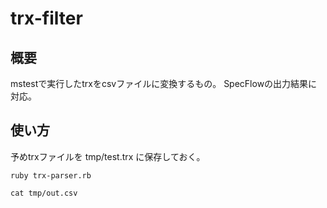 # trx-filter

## 概要
mstestで実行したtrxをcsvファイルに変換するもの。
SpecFlowの出力結果に対応。


## 使い方
予めtrxファイルを tmp/test.trx に保存しておく。

```
ruby trx-parser.rb

cat tmp/out.csv
```

